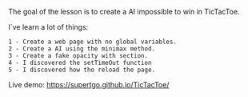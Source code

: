 The goal of the lesson is to create a AI impossible to win
in TicTacToe.

I`ve learn a lot of things: 

    1 - Create a web page with no global variables.
    2 - Create a AI using the minimax method.
    3 - Create a fake opacity with section.
    4 - I discovered the setTimeOut function
    5 - I discovered how tho reload the page.
    
Live demo: https://supertgo.github.io/TicTacToe/
